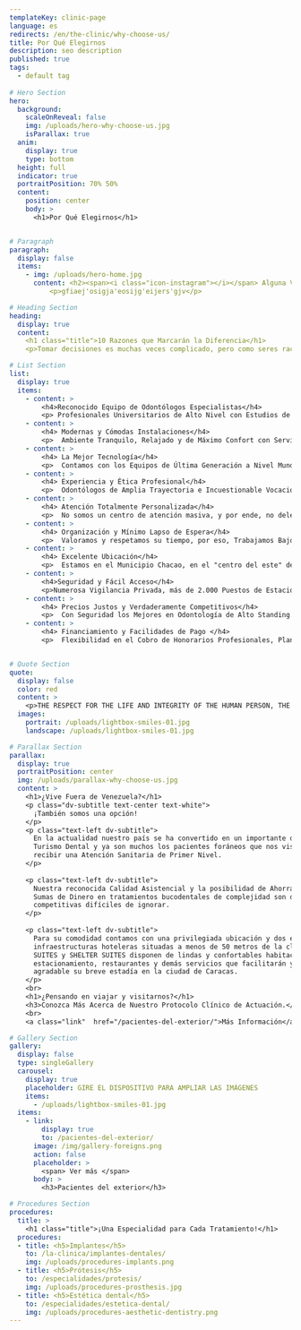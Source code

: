 ```yaml
---
templateKey: clinic-page
language: es
redirects: /en/the-clinic/why-choose-us/
title: Por Qué Elegirnos
description: seo description
published: true
tags:
  - default tag
  
# Hero Section 
hero:
  background:
    scaleOnReveal: false
    img: /uploads/hero-why-choose-us.jpg
    isParallax: true
  anim:
    display: true
    type: bottom
  height: full
  indicator: true
  portraitPosition: 70% 50%
  content:
    position: center
    body: >
      <h1>Por Qué Elegirnos</h1>


# Paragraph
paragraph:
  display: false
  items:
    - img: /uploads/hero-home.jpg
      content: <h2><span><i class="icon-instagram"></i></span> Alguna Vaina</h2>
          <p>gfiaej'osigja'eosijg'eijers'gjv</p>

# Heading Section
heading:
  display: true
  content:
    <h1 class="title">10 Razones que Marcarán la Diferencia</h1>
    <p>Tomar decisiones es muchas veces complicado, pero como seres racionales que somos, siempre nos decantaremos por aquella alternativa, que a priori; maximice nuestro bienestar personal.</p>

# List Section
list:
  display: true
  items:
    - content: >
        <h4>Reconocido Equipo de Odontólogos Especialistas</h4>
        <p> Profesionales Universitarios de Alto Nivel con Estudios de Postgrado en las diferentes ramas de la Odontología Clínica. Todas las Especialidades en el Mismo Lugar.</p>
    - content: >
        <h4> Modernas y Cómodas Instalaciones</h4>
        <p>  Ambiente Tranquilo, Relajado y de Máximo Confort con Servicio de Internet (zona Wi-Fi). Consultorios Privados y Totalmente Independientes.</p>
    - content: >
        <h4> La Mejor Tecnología</h4>
        <p>  Contamos con los Equipos de Última Generación a Nivel Mundial. Siempre estamos a la Vanguardia en Innovación Odontológica.</p>
    - content: >
        <h4> Experiencia y Ética Profesional</h4>
        <p>  Odontólogos de Amplia Trayectoria e Incuestionable Vocación. Un Equipo Humano Verdaderamente Comprometido con lo que Hace.</p>
    - content: >
        <h4> Atención Totalmente Personalizada</h4>
        <p>  No somos un centro de atención masiva, y por ende, no delegamos funciones. Usted Será Siempre Atendido por Su Especialista de Confianza.</p>
    - content: >
        <h4> Organización y Mínimo Lapso de Espera</h4>
        <p>  Valoramos y respetamos su tiempo, por eso, Trabajamos Bajo un Sistema de Previa Cita que nos permite Optimizar Nuestro Servicio.</p>
    - content: >
        <h4> Excelente Ubicación</h4>
        <p>  Estamos en el Municipio Chacao, en el "centro del este" de la Ciudad Capital, dentro de un Complejo Urbanístico Empresarial de gran actividad económica y comercial.</p>
    - content: >
        <h4>Seguridad y Fácil Acceso</h4>
        <p>Numerosa Vigilancia Privada, más de 2.000 Puestos de Estacionamiento a su disposición y entrada peatonal desde el Sistema Subterráneo Metro de Caracas.</p>
    - content: >
        <h4> Precios Justos y Verdaderamente Competitivos</h4>
        <p>  Con Seguridad los Mejores en Odontología de Alto Standing.</p>
    - content: >
        <h4> Financiamiento y Facilidades de Pago </h4>
        <p>  Flexibilidad en el Cobro de Honorarios Profesionales, Planes Especiales de Financiamiento y Punto de Venta Comercial para el pago con Tarjetas de Débito y Crédito.</p>


# Quote Section
quote:
  display: false
  color: red
  content: >
    <p>THE RESPECT FOR THE LIFE AND INTEGRITY OF THE HUMAN PERSON, THE PROMOTION AND PRESERVATION OF HEALTH, AS A COMPONENT OF DEVELOPMENT AND SOCIAL WELFARE, AND ITS EFFECTIVE PROJECTION TO THE COMMUNITY; CONSTITUTE IN ALL CIRCUMSTANCES THE PRINCIPAL DUTY OF THE DENTIST".</p>
  images:
    portrait: /uploads/lightbox-smiles-01.jpg
    landscape: /uploads/lightbox-smiles-01.jpg

# Parallax Section
parallax:
  display: true
  portraitPosition: center
  img: /uploads/parallax-why-choose-us.jpg
  content: >
    <h1>¿Vive Fuera de Venezuela?</h1>
    <p class="dv-subtitle text-center text-white">
      ¡También somos una opción!
    </p>
    <p class="text-left dv-subtitle">
      En la actualidad nuestro país se ha convertido en un importante destino de
      Turismo Dental y ya son muchos los pacientes foráneos que nos visitan para
      recibir una Atención Sanitaria de Primer Nivel.
    </p>
    
    <p class="text-left dv-subtitle">
      Nuestra reconocida Calidad Asistencial y la posibilidad de Ahorrar Grandes
      Sumas de Dinero en tratamientos bucodentales de complejidad son dos ventajas
      competitivas difíciles de ignorar.
    </p>
    
    <p class="text-left dv-subtitle">
      Para su comodidad contamos con una privilegiada ubicación y dos excelentes
      infraestructuras hoteleras situadas a menos de 50 metros de la clínica. CHACAO
      SUITES y SHELTER SUITES disponen de lindas y confortables habitaciones,
      estacionamiento, restaurantes y demás servicios que facilitarán y harán
      agradable su breve estadía en la ciudad de Caracas.
    </p>
    <br>
    <h1>¿Pensando en viajar y visitarnos?</h1>
    <h3>Conozca Más Acerca de Nuestro Protocolo Clínico de Actuación.</h3>
    <br>
    <a class="link"  href="/pacientes-del-exterior/">Más Información</a>

# Gallery Section
gallery:
  display: false
  type: singleGallery
  carousel:
    display: true
    placeholder: GIRE EL DISPOSITIVO PARA AMPLIAR LAS IMÁGENES
    items:
      - /uploads/lightbox-smiles-01.jpg
  items:
    - link:
        display: true
        to: /pacientes-del-exterior/
      image: /img/gallery-foreigns.png
      action: false
      placeholder: >
        <span> Ver más </span>
      body: >
        <h3>Pacientes del exterior</h3>

# Procedures Section
procedures:
  title: >
    <h1 class="title">¡Una Especialidad para Cada Tratamiento!</h1>
  procedures:
  - title: <h5>Implantes</h5>
    to: /la-clinica/implantes-dentales/
    img: /uploads/procedures-implants.png
  - title: <h5>Prótesis</h5>
    to: /especialidades/protesis/
    img: /uploads/procedures-prosthesis.jpg
  - title: <h5>Estética dental</h5>
    to: /especialidades/estetica-dental/
    img: /uploads/procedures-aesthetic-dentistry.png
---
```

